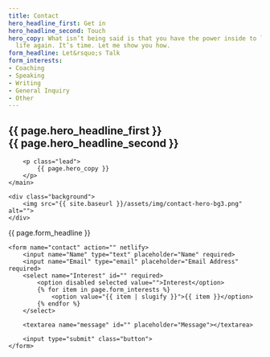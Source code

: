 ```yaml
---
title: Contact
hero_headline_first: Get in
hero_headline_second: Touch
hero_copy: What isn’t being said is that you have the power inside to light up your
  life again. It’s time. Let me show you how.
form_headline: Let&rsquo;s Talk
form_interests:
- Coaching
- Speaking
- Writing
- General Inquiry
- Other
---
```


<section class="section hero contact__hero">
    <main>
        <h1>{{ page.hero_headline_first }}
            <br class="hide--mobile">
            <span class="shift">
                {{ page.hero_headline_second }}
            </span>
        </h1>

        <p class="lead">
            {{ page.hero_copy }}
        </p>
    </main>

    <div class="background">
        <img src="{{ site.baseurl }}/assets/img/contact-hero-bg3.png" alt="">
    </div>
</section>

<section class="section contact__form">
    <a class="anchor" id="contact__form"></a> 
    <p class="caption">
        {{ page.form_headline }}
    </p>

    <form name="contact" action="" netlify>
        <input name="Name" type="text" placeholder="Name" required>
        <input name="Email" type="email" placeholder="Email Address" required>
        <select name="Interest" id="" required>
            <option disabled selected value="">Interest</option>
            {% for item in page.form_interests %}
                <option value="{{ item | slugify }}">{{ item }}</option>
            {% endfor %}
        </select>

        <textarea name="message" id="" placeholder="Message"></textarea>

        <input type="submit" class="button">
    </form>
</section>